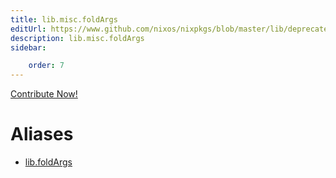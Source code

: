 ```yaml
---
title: lib.misc.foldArgs
editUrl: https://www.github.com/nixos/nixpkgs/blob/master/lib/deprecated.nix#L23C14
description: lib.misc.foldArgs
sidebar:

    order: 7
---
```


<a href="https://www.github.com/nixos/nixpkgs/blob/master/lib/deprecated.nix#L23C14">Contribute Now!</a>


# Aliases

- [lib.foldArgs](/nix-doc-comments/reference/lib/lib-foldArgs)


